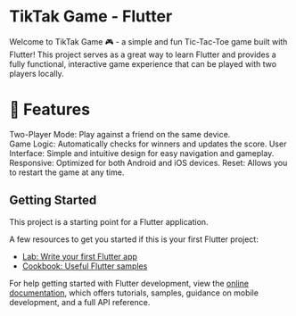 # TikTak Game - Flutter
Welcome to TikTak Game 🎮 - a simple and fun Tic-Tac-Toe game built with Flutter! This project serves as a great way to learn Flutter and provides a fully functional, interactive game experience that can be played with two players locally.

# 🚀 Features
Two-Player Mode: Play against a friend on the same device.<br>
Game Logic: Automatically checks for winners and updates the score.
User Interface: Simple and intuitive design for easy navigation and gameplay.
Responsive: Optimized for both Android and iOS devices.
Reset: Allows you to restart the game at any time.

## Getting Started

This project is a starting point for a Flutter application.

A few resources to get you started if this is your first Flutter project:

- [Lab: Write your first Flutter app](https://docs.flutter.dev/get-started/codelab)
- [Cookbook: Useful Flutter samples](https://docs.flutter.dev/cookbook)

For help getting started with Flutter development, view the
[online documentation](https://docs.flutter.dev/), which offers tutorials,
samples, guidance on mobile development, and a full API reference.
